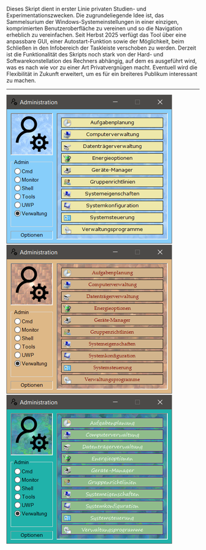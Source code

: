 Dieses Skript dient in erster Linie privaten Studien- und Experimentationszwecken. Die zugrundeliegende Idee ist, das Sammelsurium der Windows-Systemeinstellungen in einer einzigen, komprimierten Benutzeroberfläche zu vereinen und so die Navigation erheblich zu vereinfachen. Seit Herbst 2025 verfügt das Tool über eine anpassbare GUI, einer Autostart-Funktion sowie der Möglichkeit, beim Schließen in den Infobereich der Taskleiste verschoben zu werden. Derzeit ist die Funktionalität des Skripts noch stark von der Hard- und Softwarekonstellation des Rechners abhängig, auf dem es ausgeführt wird, was es nach wie vor zu einer Art Privatvergnügen macht. Eventuell wird die Flexibilität in Zukunft erweitert, um es für ein breiteres Publikum interessant zu machen.

---

![Administration_Screenshot](https://github.com/Jonik-Iardithas/Administration/blob/main/Img/Administration0.png)
<br>
![Administration_Screenshot](https://github.com/Jonik-Iardithas/Administration/blob/main/Img/Administration1.png)
<br>
![Administration_Screenshot](https://github.com/Jonik-Iardithas/Administration/blob/main/Img/Administration2.png)
